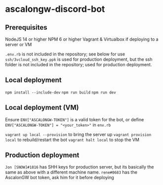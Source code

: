 # ascalongw-discord-bot

## Prerequisites

NodeJS 14 or higher
NPM 6 or higher
Vagrant & Virtualbox if deploying to a server or VM

`.env.rb` is not included in the repository; see below for use
`ssh/3vcloud_ssh_key.ppk` is used for production deployment, but the ssh folder is not included in the repository; used for production deployment.

## Local deployment

`npm install --include-dev`
`npm run build`
`npm run dev`

## Local deployment (VM)

Ensure `ENV["ASCALONGW-TOKEN"]` is a valid token for the bot, or define `ENV["ASCALONGW-TOKEN"] = "<your_token>"` in `env.rb`

`vagrant up local --provision` to bring the server up
`vagrant provision local` to rebuild/restart the bot
`vagrant halt local` to stop the VM

## Production deployment

`Jon [SNOW]#1816` has SHH keys for production server, but its basically the same as above with a different machine name.
`rene#0683` has the AscalonGW bot token, ask him for it before deploying